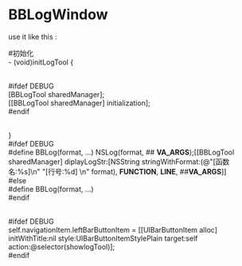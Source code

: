 # BBLogWindow
use it like this :


#初始化
<br/>- (void)initLogTool {
    
<br/>#ifdef DEBUG
    <br/>[BBLogTool sharedManager];
    <br/>[[BBLogTool sharedManager] initialization];
<br/>#endif
    
<br/>}
<br/>#ifdef DEBUG 
<br/>#define BBLog(format, ...) NSLog(format, ## __VA_ARGS__);[[BBLogTool sharedManager] diplayLogStr:[NSString stringWithFormat:(@"[函数名:%s]\n" "[行号:%d] \n" format), __FUNCTION__, __LINE__, ##__VA_ARGS__]]
<br/>#else
<br/>#define BBLog(format, ...)
<br/>#endif


<br/>#ifdef DEBUG
    <br/>self.navigationItem.leftBarButtonItem = [[UIBarButtonItem alloc] initWithTitle:nil style:UIBarButtonItemStylePlain target:self action:@selector(showlogTool)];
<br/>#endif
